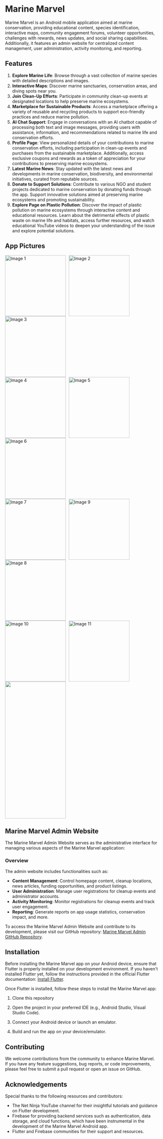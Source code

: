 



# Marine Marvel 

Marine Marvel is an Android mobile application aimed at marine conservation, providing educational content, species identification, interactive maps, community engagement forums, volunteer opportunities, challenges with rewards, news updates, and social sharing capabilities. Additionally, it features an admin website for centralized content management, user administration, activity monitoring, and reporting.
## Features

1. **Explore Marine Life**: Browse through a vast collection of marine species with detailed descriptions and images.
2. **Interactive Maps**: Discover marine sanctuaries, conservation areas, and diving spots near you.
3. **Join Clean-Up Efforts**: Participate in community clean-up events at designated locations to help preserve marine ecosystems.
4. **Marketplace for Sustainable Products**: Access a marketplace offering a variety of reusable and recycling products to support eco-friendly practices and reduce marine pollution.
5. **AI Chat Support**: Engage in conversations with an AI chatbot capable of processing both text and image messages, providing users with assistance, information, and recommendations related to marine life and conservation efforts.
6. **Profile Page**: View personalized details of your contributions to marine conservation efforts, including participation in clean-up events and purchases from the sustainable marketplace. Additionally, access exclusive coupons and rewards as a token of appreciation for your contributions to preserving marine ecosystems.
7. **Latest Marine News**: Stay updated with the latest news and developments in marine conservation, biodiversity, and environmental initiatives, curated from reputable sources.
8. **Donate to Support Solutions**: Contribute to various NGO and student projects dedicated to marine conservation by donating funds through the app. Support innovative solutions aimed at preserving marine ecosystems and promoting sustainability.
9. **Explore Page on Plastic Pollution**: Discover the impact of plastic pollution on marine ecosystems through interactive content and educational resources. Learn about the detrimental effects of plastic waste on marine life and habitats, access further resources, and watch educational YouTube videos to deepen your understanding of the issue and explore potential solutions.

## App Pictures

<div style="display: flex; flex-wrap: wrap;">
    <img src="https://github.com/VINAYAK-N-MAGAJIKONDI/life/assets/122464897/5f6fa5bb-0668-4bcf-a0f2-878febddbde1" alt="Image 1" style="width: 200px; margin-right: 10px;">
    <img src="https://github.com/VINAYAK-N-MAGAJIKONDI/life/assets/122464897/b605ce8a-0381-48e3-9c22-f3d61abcddef" alt="Image 2" style="width: 200px; margin-right: 10px;">
    <img src="https://github.com/VINAYAK-N-MAGAJIKONDI/life/assets/122464897/73f62c20-42e7-4183-b088-2f1829014d15" alt="Image 3" style="width: 200px; margin-right: 10px;">
</div>

<div style="display: flex; flex-wrap: wrap;">
    <img src="https://github.com/VINAYAK-N-MAGAJIKONDI/life/assets/122464897/8f097519-4205-4389-8d36-2f07755b531f" alt="Image 4" style="width: 200px; margin-right: 10px;">
    <img src="https://github.com/VINAYAK-N-MAGAJIKONDI/life/assets/122464897/9e3a1ec3-da11-4d5b-996e-2f75eef99b98" alt="Image 5" style="width: 200px; margin-right: 10px;">
    <img src="https://github.com/VINAYAK-N-MAGAJIKONDI/life/assets/122464897/2ac4e04f-6edc-4126-8331-cf0e23ae88a4" alt="Image 6" style="width: 200px; margin-right: 10px;">
</div>

<div style="display: flex; flex-wrap: wrap;">
    <img src="https://github.com/VINAYAK-N-MAGAJIKONDI/life/assets/122464897/e829b9e8-f48f-49bc-9bb7-8142746f1614" alt="Image 7" style="width: 200px; margin-right: 10px;">
     <img src="https://github.com/VINAYAK-N-MAGAJIKONDI/life/assets/122464897/f45a2cbb-9351-4555-ad55-a49c69cc166f" alt="Image 9" style="width: 200px; margin-right: 10px;">
    <img src="https://github.com/VINAYAK-N-MAGAJIKONDI/life/assets/122464897/9249713d-fe80-4122-96e5-247466e7af9d" alt="Image 8" style="width: 200px; margin-right: 10px;">
</div>

<div style="display: flex; flex-wrap: wrap;">
    <img src="https://github.com/VINAYAK-N-MAGAJIKONDI/life/assets/122464897/35c60f08-79a0-490c-b194-590447ad274d" alt="Image 10" style="width: 200px; margin-right: 10px;">
    <img src="https://github.com/VINAYAK-N-MAGAJIKONDI/life/assets/122464897/4d4e9178-0bf1-42bd-859b-ad5aa8814ca2" alt="Image 11" style="width: 200px; margin-right: 10px;">
    <img src="https://github.com/VINAYAK-N-MAGAJIKONDI/life/assets/122464897/af8be734-0ebb-4482-a8fe-5dff69a26a14"
 style="width: 200px; height:450px; margin-right: 10px;">
</div>



## Marine Marvel Admin Website

The Marine Marvel Admin Website serves as the administrative interface for managing various aspects of the Marine Marvel application:

### Overview

The admin website includes functionalities such as:
- **Content Management**: Control homepage content, cleanup locations, news articles, funding opportunities, and product listings.
- **User Administration**: Manage user registrations for cleanup events and administrator accounts.
- **Activity Monitoring**: Monitor registrations for cleanup events and track user engagement.
- **Reporting**: Generate reports on app usage statistics, conservation impact, and more.

To access the Marine Marvel Admin Website and contribute to its development, please visit our GitHub repository:
 [Marine Marvel Admin GitHub Repository](https://github.com/VINAYAK-N-MAGAJIKONDI/Marine-Marvel-Admin-Control).




## Installation

Before installing the Marine Marvel app on your Android device, ensure that Flutter is properly installed on your development environment. If you haven't installed Flutter yet, follow the instructions provided in the official Flutter documentation: [Install Flutter](https://flutter.dev/docs/get-started/install).

Once Flutter is installed, follow these steps to install the Marine Marvel app:

1. Clone this repository

 
 

2. Open the project in your preferred IDE (e.g., Android Studio, Visual Studio Code).

3. Connect your Android device or launch an emulator.

4. Build and run the app on your device/emulator.

## Contributing

We welcome contributions from the community to enhance Marine Marvel. If you have any feature suggestions, bug reports, or code improvements, please feel free to submit a pull request or open an issue on GitHub.

## Acknowledgements

Special thanks to the following resources and contributors:

- The Net Ninja YouTube channel for their insightful tutorials and guidance on Flutter development.
- Firebase for providing backend services such as authentication, data storage, and cloud functions, which have been instrumental in the development of the Marine Marvel Android app.
- Flutter and Firebase communities for their support and resources.

